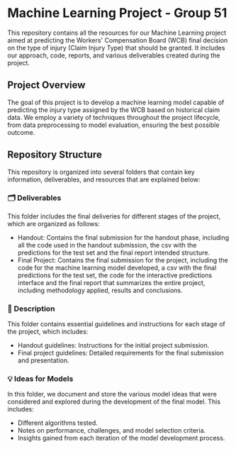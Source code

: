 # Machine Learning Project - Group 51
This repository contains all the resources for our Machine Learning project aimed at predicting the Workers' Compensation Board (WCB) final decision on the type of injury (Claim Injury Type) that should be granted. It includes our approach, code, reports, and various deliverables created during the project.

 ## Project Overview
The goal of this project is to develop a machine learning model capable of predicting the injury type assigned by the WCB based on historical claim data. We employ a variety of techniques throughout the project lifecycle, from data preprocessing to model evaluation, ensuring the best possible outcome.

## Repository Structure
This repository is organized into several folders that contain key information, deliverables, and resources that are explained below:

### 🗂️ Deliverables
This folder includes the final deliveries for different stages of the project, which are organized as follows:

- Handout: Contains the final submission for the handout phase, including all the code used in the handout submission, the csv with the predictions for the test set and the final report intended structure.
- Final Project: Contains the final submission for the project, including the code for the machine learning model developed, a csv with the final predictions for the test set, the code for the interactive predictions interface and the final report that summarizes the entire project, including methodology applied, results and conclusions.

### 📑 Description
This folder contains essential guidelines and instructions for each stage of the project, which includes:

- Handout guidelines: Instructions for the initial project submission.
- Final project guidelines: Detailed requirements for the final submission and presentation.

### 💡 Ideas for Models
In this folder, we document and store the various model ideas that were considered and explored during the development of the final model. This includes:

- Different algorithms tested.
- Notes on performance, challenges, and model selection criteria.
- Insights gained from each iteration of the model development process.
